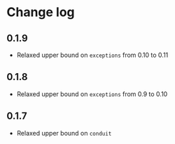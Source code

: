 # Change log

## 0.1.9

- Relaxed upper bound on `exceptions` from 0.10 to 0.11

## 0.1.8

- Relaxed upper bound on `exceptions` from 0.9 to 0.10

## 0.1.7

- Relaxed upper bound on `conduit`
